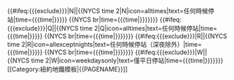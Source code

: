 {{#ifeq:{{{exclude}}}|N||{{NYCS time 2|N|icon=alltimes|text=任何時候停站|time={{{time|}}}}} {{NYCS br|time={{{time|}}}}}}} {{#ifeq:{{{exclude}}}|Q||{{NYCS time 2|Q|icon=alltimes|text=任何時候停站|time={{{time|}}}}} {{NYCS br|time={{{time|}}}}}}} {{#ifeq:{{{exclude}}}|R||{{NYCS time 2|R|icon=allexceptnights|text=任何時候停站（深夜除外）|time={{{time|}}}}} {{NYCS br|time={{{time|}}}}}}} {{#ifeq:{{{exclude}}}|W||{{NYCS time 2|W|icon=weekdaysonly|text=僅平日停站|time={{{time|}}}}}}}<noinclude>
[[Category:紐約地鐵模板|{{PAGENAME}}]]
</noinclude>